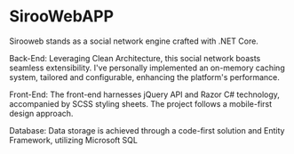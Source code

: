 # SirooWebAPP 
Sirooweb stands as a social network engine crafted with .NET Core.

Back-End:
Leveraging Clean Architecture, this social network boasts seamless extensibility. I've personally implemented an on-memory caching system, tailored and configurable, enhancing the platform's performance.

Front-End:
The front-end harnesses jQuery API and Razor C# technology, accompanied by SCSS styling sheets. The project follows a mobile-first design approach.

Database:
Data storage is achieved through a code-first solution and Entity Framework, utilizing Microsoft SQL
